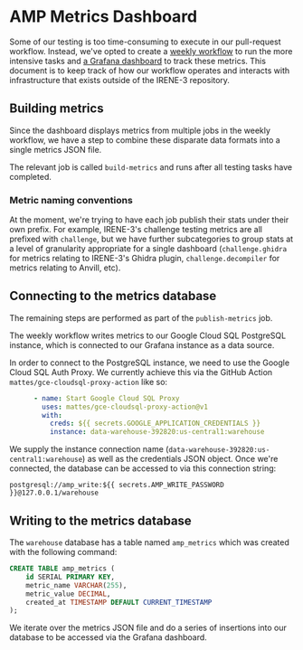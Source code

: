 # AMP Metrics Dashboard

Some of our testing is too time-consuming to execute in our pull-request workflow.
Instead, we've opted to create a [weekly workflow](../.github/workflows/metrics.yml) to run the more intensive tasks and [a Grafana dashboard](https://grafana.trailofbits.network/d/e641a227-d6a1-477a-b4fc-5f3cfa44a861/amp-metrics?orgId=1) to track these metrics.
This document is to keep track of how our workflow operates and interacts with infrastructure that exists outside of the IRENE-3 repository.

## Building metrics

Since the dashboard displays metrics from multiple jobs in the weekly workflow, we have a step to combine these disparate data formats into a single metrics JSON file.

The relevant job is called `build-metrics` and runs after all testing tasks have completed.

### Metric naming conventions

At the moment, we're trying to have each job publish their stats under their own prefix.
For example, IRENE-3's challenge testing metrics are all prefixed with `challenge`, but we have further subcategories to group stats at a level of granularity appropriate for a single dashboard (`challenge.ghidra` for metrics relating to IRENE-3's Ghidra plugin, `challenge.decompiler` for metrics relating to Anvill, etc).

## Connecting to the metrics database

The remaining steps are performed as part of the `publish-metrics` job.

The weekly workflow writes metrics to our Google Cloud SQL PostgreSQL instance, which is connected to our Grafana instance as a data source.

In order to connect to the PostgreSQL instance, we need to use the Google Cloud SQL Auth Proxy.
We currently achieve this via the GitHub Action `mattes/gce-cloudsql-proxy-action` like so:

```yaml
      - name: Start Google Cloud SQL Proxy
        uses: mattes/gce-cloudsql-proxy-action@v1
        with:
          creds: ${{ secrets.GOOGLE_APPLICATION_CREDENTIALS }}
          instance: data-warehouse-392820:us-central1:warehouse
```

We supply the instance connection name (`data-warehouse-392820:us-central1:warehouse`) as well as the credentials JSON object.
Once we're connected, the database can be accessed to via this connection string:

```
postgresql://amp_write:${{ secrets.AMP_WRITE_PASSWORD }}@127.0.0.1/warehouse
```

## Writing to the metrics database

The `warehouse` database has a table named `amp_metrics` which was created with the following command:

```sql
CREATE TABLE amp_metrics (
    id SERIAL PRIMARY KEY,
    metric_name VARCHAR(255),
    metric_value DECIMAL,
    created_at TIMESTAMP DEFAULT CURRENT_TIMESTAMP
);
```

We iterate over the metrics JSON file and do a series of insertions into our database to be accessed via the Grafana dashboard.
